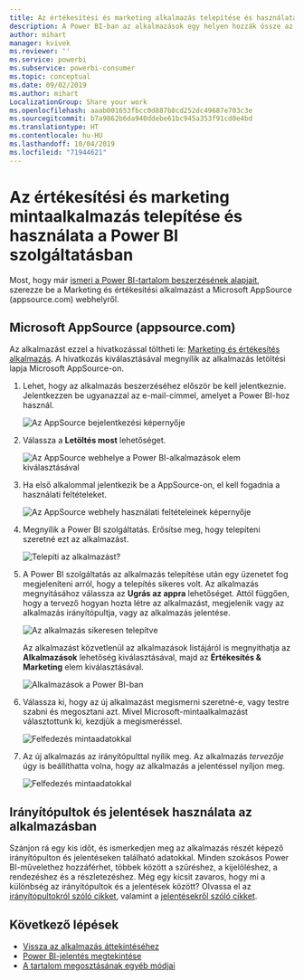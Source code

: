 ```yaml
---
title: Az értékesítési és marketing alkalmazás telepítése és használata a Power BI szolgáltatásban
description: A Power BI-ban az alkalmazások egy helyen hozzák össze az összefüggő irányítópultokat és jelentéseket. Telepítse a Sales and Marketing alkalmazást a AppSource webhelyéről.
author: mihart
manager: kvivek
ms.reviewer: ''
ms.service: powerbi
ms.subservice: powerbi-consumer
ms.topic: conceptual
ms.date: 09/02/2019
ms.author: mihart
LocalizationGroup: Share your work
ms.openlocfilehash: aaab001653fbcc0d887b8cd252dc49687e703c3e
ms.sourcegitcommit: b7a9862b6da940ddebe61bc945a353f91cd0e4bd
ms.translationtype: HT
ms.contentlocale: hu-HU
ms.lasthandoff: 10/04/2019
ms.locfileid: "71944621"
---
```

# <a name="install-and-use-the-sample-sales-and-marketing-app-in-the-power-bi-service"></a>Az értékesítési és marketing mintaalkalmazás telepítése és használata a Power BI szolgáltatásban
Most, hogy már [ismeri a Power BI-tartalom beszerzésének alapjait](end-user-app-view.md), szerezze be a Marketing és értékesítési alkalmazást a Microsoft AppSource (appsource.com) webhelyről. 


## <a name="microsoft-appsource-appsourcecom"></a>Microsoft AppSource (appsource.com)
Az alkalmazást ezzel a hivatkozással töltheti le: [Marketing és értékesítés alkalmazás](https://appsource.microsoft.com/product/power-bi/microsoft-retail-analysis-sample.salesandmarketingsample?tab=Overview). A hivatkozás kiválasztásával megnyílik az alkalmazás letöltési lapja Microsoft AppSource-on. 

1. Lehet, hogy az alkalmazás beszerzéséhez először be kell jelentkeznie. Jelentkezzen be ugyanazzal az e-mail-címmel, amelyet a Power BI-hoz használ. 

    ![Az AppSource bejelentkezési képernyője  ](./media/end-user-app-marketing/power-bi-sign-in.png)

2. Válassza a **Letöltés most** lehetőséget. 

    ![Az AppSource webhelye a Power BI-alkalmazások elem kiválasztásával  ](./media/end-user-app-marketing/power-bi-get-now.png)


3. Ha első alkalommal jelentkezik be a AppSource-on, el kell fogadnia a használati feltételeket. 

    ![Az AppSource webhely használati feltételeinek képernyője  ](./media/end-user-app-marketing/power-bi-term.png)


4. Megnyílik a Power BI szolgáltatás. Erősítse meg, hogy telepíteni szeretné ezt az alkalmazást.

    ![Telepíti az alkalmazást?  ](./media/end-user-apps/power-bi-app-install.png)

5. A Power BI szolgáltatás az alkalmazás telepítése után egy üzenetet fog megjeleníteni arról, hogy a telepítés sikeres volt. Az alkalmazás megnyitásához válassza az **Ugrás az appra** lehetőséget. Attól függően, hogy a tervező hogyan hozta létre az alkalmazást, megjelenik vagy az alkalmazás irányítópultja, vagy az alkalmazás jelentése.

    ![Az alkalmazás sikeresen telepítve ](./media/end-user-apps/power-bi-app-ready.png)

    Az alkalmazást közvetlenül az alkalmazások listájáról is megnyithatja az **Alkalmazások** lehetőség kiválasztásával, majd az **Értékesítés & Marketing** elem kiválasztásával.

    ![Alkalmazások a Power BI-ban](./media/end-user-apps/power-bi-apps.png)


6. Válassza ki, hogy az új alkalmazást megismerni szeretné-e, vagy testre szabni és megosztani azt. Mivel Microsoft-mintaalkalmazást választottunk ki, kezdjük a megismeréssel. 

    ![Felfedezés mintaadatokkal](./media/end-user-apps/power-bi-explore.png)

7.  Az új alkalmazás az irányítópulttal nyílik meg. Az alkalmazás *tervezője* úgy is beállíthatta volna, hogy az alkalmazás a jelentéssel nyíljon meg.  

    ![Felfedezés mintaadatokkal](./media/end-user-apps/power-bi-new-app.png)




## <a name="interact-with-the-dashboards-and-reports-in-the-app"></a>Irányítópultok és jelentések használata az alkalmazásban
Szánjon rá egy kis időt, és ismerkedjen meg az alkalmazás részét képező irányítópulton és jelentéseken található adatokkal. Minden szokásos Power BI-művelethez hozzáférhet, többek között a szűréshez, a kijelöléshez, a rendezéshez és a részletezéshez.  Még egy kicsit zavaros, hogy mi a különbség az irányítópultok és a jelentések között?  Olvassa el az [irányítópultokról szóló cikket](end-user-dashboards.md), valamint a [jelentésekről szóló cikket](end-user-reports.md).  




## <a name="next-steps"></a>Következő lépések
* [Vissza az alkalmazás áttekintéséhez](end-user-apps.md)
* [Power BI-jelentés megtekintése](end-user-report-open.md)
* [A tartalom megosztásának egyéb módjai](end-user-shared-with-me.md)
